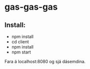 # gas-gas-gas

## Install:
- npm install
- cd client
- npm install
- npm start

Fara á localhost:8080 og sjá dásemdina.
